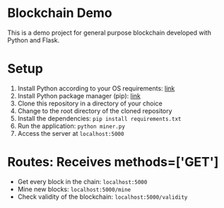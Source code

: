 # Blockchain Demo

This is a demo project for general purpose blockchain developed with Python and Flask.

# Setup
1. Install Python according to your OS requirements: [link](https://realpython.com/installing-python/)
2. Install Python package manager (pip): [link](https://pip.pypa.io/en/stable/installing/)
3. Clone this repository in a directory of your choice
4. Change to the root directory of the cloned repository
5. Install the dependencies: `pip install requirements.txt`
6. Run the application: `python miner.py`
7. Access the server at `localhost:5000`

# Routes: Receives methods=['GET']
* Get every block in the chain: `localhost:5000`
* Mine new blocks: `localhost:5000/mine`
* Check validity of the blockchain: `localhost:5000/validity`
